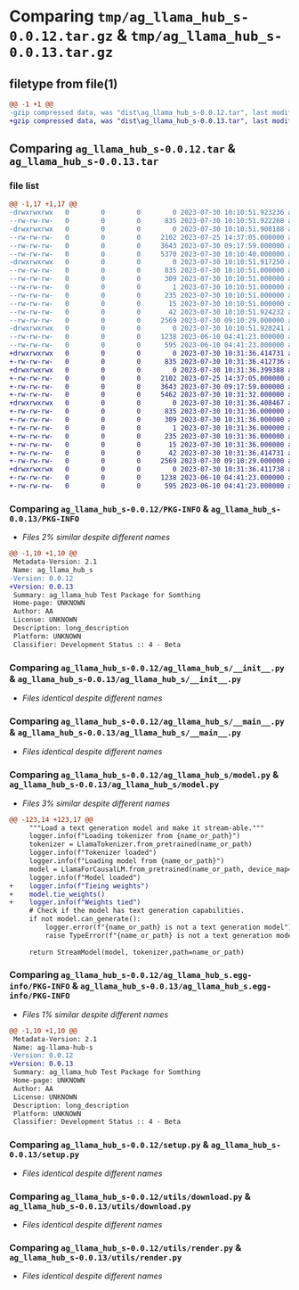 # Comparing `tmp/ag_llama_hub_s-0.0.12.tar.gz` & `tmp/ag_llama_hub_s-0.0.13.tar.gz`

## filetype from file(1)

```diff
@@ -1 +1 @@
-gzip compressed data, was "dist\ag_llama_hub_s-0.0.12.tar", last modified: Sun Jul 30 10:10:51 2023, max compression
+gzip compressed data, was "dist\ag_llama_hub_s-0.0.13.tar", last modified: Sun Jul 30 10:31:36 2023, max compression
```

## Comparing `ag_llama_hub_s-0.0.12.tar` & `ag_llama_hub_s-0.0.13.tar`

### file list

```diff
@@ -1,17 +1,17 @@
-drwxrwxrwx   0        0        0        0 2023-07-30 10:10:51.923236 ag_llama_hub_s-0.0.12/
--rw-rw-rw-   0        0        0      835 2023-07-30 10:10:51.922268 ag_llama_hub_s-0.0.12/PKG-INFO
-drwxrwxrwx   0        0        0        0 2023-07-30 10:10:51.908188 ag_llama_hub_s-0.0.12/ag_llama_hub_s/
--rw-rw-rw-   0        0        0     2102 2023-07-25 14:37:05.000000 ag_llama_hub_s-0.0.12/ag_llama_hub_s/__init__.py
--rw-rw-rw-   0        0        0     3643 2023-07-30 09:17:59.000000 ag_llama_hub_s-0.0.12/ag_llama_hub_s/__main__.py
--rw-rw-rw-   0        0        0     5370 2023-07-30 10:10:40.000000 ag_llama_hub_s-0.0.12/ag_llama_hub_s/model.py
-drwxrwxrwx   0        0        0        0 2023-07-30 10:10:51.917250 ag_llama_hub_s-0.0.12/ag_llama_hub_s.egg-info/
--rw-rw-rw-   0        0        0      835 2023-07-30 10:10:51.000000 ag_llama_hub_s-0.0.12/ag_llama_hub_s.egg-info/PKG-INFO
--rw-rw-rw-   0        0        0      309 2023-07-30 10:10:51.000000 ag_llama_hub_s-0.0.12/ag_llama_hub_s.egg-info/SOURCES.txt
--rw-rw-rw-   0        0        0        1 2023-07-30 10:10:51.000000 ag_llama_hub_s-0.0.12/ag_llama_hub_s.egg-info/dependency_links.txt
--rw-rw-rw-   0        0        0      235 2023-07-30 10:10:51.000000 ag_llama_hub_s-0.0.12/ag_llama_hub_s.egg-info/requires.txt
--rw-rw-rw-   0        0        0       15 2023-07-30 10:10:51.000000 ag_llama_hub_s-0.0.12/ag_llama_hub_s.egg-info/top_level.txt
--rw-rw-rw-   0        0        0       42 2023-07-30 10:10:51.924232 ag_llama_hub_s-0.0.12/setup.cfg
--rw-rw-rw-   0        0        0     2569 2023-07-30 09:10:29.000000 ag_llama_hub_s-0.0.12/setup.py
-drwxrwxrwx   0        0        0        0 2023-07-30 10:10:51.920241 ag_llama_hub_s-0.0.12/utils/
--rw-rw-rw-   0        0        0     1238 2023-06-10 04:41:23.000000 ag_llama_hub_s-0.0.12/utils/download.py
--rw-rw-rw-   0        0        0      595 2023-06-10 04:41:23.000000 ag_llama_hub_s-0.0.12/utils/render.py
+drwxrwxrwx   0        0        0        0 2023-07-30 10:31:36.414731 ag_llama_hub_s-0.0.13/
+-rw-rw-rw-   0        0        0      835 2023-07-30 10:31:36.412736 ag_llama_hub_s-0.0.13/PKG-INFO
+drwxrwxrwx   0        0        0        0 2023-07-30 10:31:36.399388 ag_llama_hub_s-0.0.13/ag_llama_hub_s/
+-rw-rw-rw-   0        0        0     2102 2023-07-25 14:37:05.000000 ag_llama_hub_s-0.0.13/ag_llama_hub_s/__init__.py
+-rw-rw-rw-   0        0        0     3643 2023-07-30 09:17:59.000000 ag_llama_hub_s-0.0.13/ag_llama_hub_s/__main__.py
+-rw-rw-rw-   0        0        0     5462 2023-07-30 10:31:32.000000 ag_llama_hub_s-0.0.13/ag_llama_hub_s/model.py
+drwxrwxrwx   0        0        0        0 2023-07-30 10:31:36.408467 ag_llama_hub_s-0.0.13/ag_llama_hub_s.egg-info/
+-rw-rw-rw-   0        0        0      835 2023-07-30 10:31:36.000000 ag_llama_hub_s-0.0.13/ag_llama_hub_s.egg-info/PKG-INFO
+-rw-rw-rw-   0        0        0      309 2023-07-30 10:31:36.000000 ag_llama_hub_s-0.0.13/ag_llama_hub_s.egg-info/SOURCES.txt
+-rw-rw-rw-   0        0        0        1 2023-07-30 10:31:36.000000 ag_llama_hub_s-0.0.13/ag_llama_hub_s.egg-info/dependency_links.txt
+-rw-rw-rw-   0        0        0      235 2023-07-30 10:31:36.000000 ag_llama_hub_s-0.0.13/ag_llama_hub_s.egg-info/requires.txt
+-rw-rw-rw-   0        0        0       15 2023-07-30 10:31:36.000000 ag_llama_hub_s-0.0.13/ag_llama_hub_s.egg-info/top_level.txt
+-rw-rw-rw-   0        0        0       42 2023-07-30 10:31:36.414731 ag_llama_hub_s-0.0.13/setup.cfg
+-rw-rw-rw-   0        0        0     2569 2023-07-30 09:10:29.000000 ag_llama_hub_s-0.0.13/setup.py
+drwxrwxrwx   0        0        0        0 2023-07-30 10:31:36.411738 ag_llama_hub_s-0.0.13/utils/
+-rw-rw-rw-   0        0        0     1238 2023-06-10 04:41:23.000000 ag_llama_hub_s-0.0.13/utils/download.py
+-rw-rw-rw-   0        0        0      595 2023-06-10 04:41:23.000000 ag_llama_hub_s-0.0.13/utils/render.py
```

### Comparing `ag_llama_hub_s-0.0.12/PKG-INFO` & `ag_llama_hub_s-0.0.13/PKG-INFO`

 * *Files 2% similar despite different names*

```diff
@@ -1,10 +1,10 @@
 Metadata-Version: 2.1
 Name: ag_llama_hub_s
-Version: 0.0.12
+Version: 0.0.13
 Summary: ag_llama_hub Test Package for Somthing
 Home-page: UNKNOWN
 Author: AA
 License: UNKNOWN
 Description: long_description
 Platform: UNKNOWN
 Classifier: Development Status :: 4 - Beta
```

### Comparing `ag_llama_hub_s-0.0.12/ag_llama_hub_s/__init__.py` & `ag_llama_hub_s-0.0.13/ag_llama_hub_s/__init__.py`

 * *Files identical despite different names*

### Comparing `ag_llama_hub_s-0.0.12/ag_llama_hub_s/__main__.py` & `ag_llama_hub_s-0.0.13/ag_llama_hub_s/__main__.py`

 * *Files identical despite different names*

### Comparing `ag_llama_hub_s-0.0.12/ag_llama_hub_s/model.py` & `ag_llama_hub_s-0.0.13/ag_llama_hub_s/model.py`

 * *Files 3% similar despite different names*

```diff
@@ -123,14 +123,17 @@
     """Load a text generation model and make it stream-able."""
     logger.info(f"Loading tokenizer from {name_or_path}")
     tokenizer = LlamaTokenizer.from_pretrained(name_or_path)
     logger.info(f"Tokenizer loaded")
     logger.info(f"Loading model from {name_or_path}")
     model = LlamaForCausalLM.from_pretrained(name_or_path, device_map="auto", load_in_8bit=load_in_8bit)
     logger.info(f"Model loaded")
+    logger.info(f"Tieing weights")
+    model.tie_weights()
+    logger.info(f"Weights tied")
     # Check if the model has text generation capabilities.
     if not model.can_generate():
         logger.error(f"{name_or_path} is not a text generation model")
         raise TypeError(f"{name_or_path} is not a text generation model")
 
     return StreamModel(model, tokenizer,path=name_or_path)
```

### Comparing `ag_llama_hub_s-0.0.12/ag_llama_hub_s.egg-info/PKG-INFO` & `ag_llama_hub_s-0.0.13/ag_llama_hub_s.egg-info/PKG-INFO`

 * *Files 1% similar despite different names*

```diff
@@ -1,10 +1,10 @@
 Metadata-Version: 2.1
 Name: ag-llama-hub-s
-Version: 0.0.12
+Version: 0.0.13
 Summary: ag_llama_hub Test Package for Somthing
 Home-page: UNKNOWN
 Author: AA
 License: UNKNOWN
 Description: long_description
 Platform: UNKNOWN
 Classifier: Development Status :: 4 - Beta
```

### Comparing `ag_llama_hub_s-0.0.12/setup.py` & `ag_llama_hub_s-0.0.13/setup.py`

 * *Files identical despite different names*

### Comparing `ag_llama_hub_s-0.0.12/utils/download.py` & `ag_llama_hub_s-0.0.13/utils/download.py`

 * *Files identical despite different names*

### Comparing `ag_llama_hub_s-0.0.12/utils/render.py` & `ag_llama_hub_s-0.0.13/utils/render.py`

 * *Files identical despite different names*

